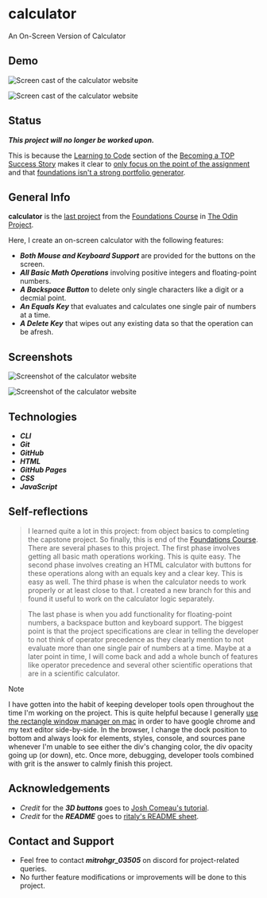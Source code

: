 # calculator
An On-Screen Version of Calculator

## Demo

![Screen cast of the calculator website](./img/demo/demo-part1.gif)

![Screen cast of the calculator website](./img/demo/demo-part2.gif)

## Status

***This project will no longer be worked upon.***

This is because the [Learning to Code](https://dev.to/theodinproject/learning-code-f56) section of the [Becoming a TOP Success Story](https://dev.to/i3uckwheat/series/16683) makes it clear to [only focus on the point of the assignment](https://dev.to/theodinproject/learning-code-f56) and that [foundations isn't a strong portfolio generator](https://dev.to/theodinproject/learning-code-f56).

## General Info

**calculator** is the [last project](https://www.theodinproject.com/lessons/foundations-calculator) from the [Foundations Course](https://www.theodinproject.com/paths/foundations/courses/foundations) in [The Odin Project](https://www.theodinproject.com/about).

Here, I create an on-screen calculator with the following features:
+ ***Both Mouse and Keyboard Support*** are provided for the buttons on the screen.
+ ***All Basic Math Operations*** involving positive integers and floating-point numbers.
+ ***A Backspace Button*** to delete only single characters like a digit or a decmial point.
+ ***An Equals Key*** that evaluates and calculates one single pair of numbers at a time.
+ ***A Delete Key*** that wipes out any existing data so that the operation can be afresh.

## Screenshots

![Screenshot of the calculator website](./img/screenshots/index-screenshot-part1.png)

![Screenshot of the calculator website](./img/screenshots/index-screenshot-part2.png)

## Technologies

+ ***CLI***
+ ***Git***
+ ***GitHub***
+ ***HTML***
+ ***GitHub Pages***
+ ***CSS***
+ ***JavaScript***

## Self-reflections

> I learned quite a lot in this project: from object basics to completing the capstone project. So finally, this is end of the [Foundations Course](https://www.theodinproject.com/paths/foundations/courses/foundations). There are several phases to this project. The first phase involves getting all basic math operations working. This is quite easy. The second phase involves creating an HTML calculator with buttons for these operations along with an equals key and a clear key. This is easy as well. The third phase is when the calculator needs to work properly or at least close to that. I created a new branch for this and found it useful to work on the calculator logic separately.

> The last phase is when you add functionality for floating-point numbers, a backspace button and keyboard support. The biggest point is that the project specifications are clear in telling the developer to not think of operator precedence as they clearly mention to not evaluate more than one single pair of numbers at a time. Maybe at a later point in time, I will come back and add a whole bunch of features like operator precedence and several other scientific operations that are in a scientific calculator.

> [!NOTE]
> I have gotten into the habit of keeping developer tools open throughout the time I'm working on the project. This is quite helpful because I generally [use the rectangle window manager on mac](https://rectangleapp.com/) in order to have google chrome and my text editor side-by-side. In the browser, I change the dock position to bottom and always look for elements, styles, console, and sources pane whenever I'm unable to see either the div's changing color, the div opacity going up (or down), etc. Once more, debugging, developer tools combined with grit is the answer to calmly finish this project.

## Acknowledgements

+ *Credit* for the ***3D buttons*** goes to [Josh Comeau's tutorial](https://www.joshwcomeau.com/animation/3d-button/).
+ *Credit* for the ***README*** goes to [ritaly's README sheet](https://github.com/ritaly/README-cheatsheet).

## Contact and Support

+ Feel free to contact ***mitrohgr_03505*** on discord for project-related queries.
+ No further feature modifications or improvements will be done to this project.

